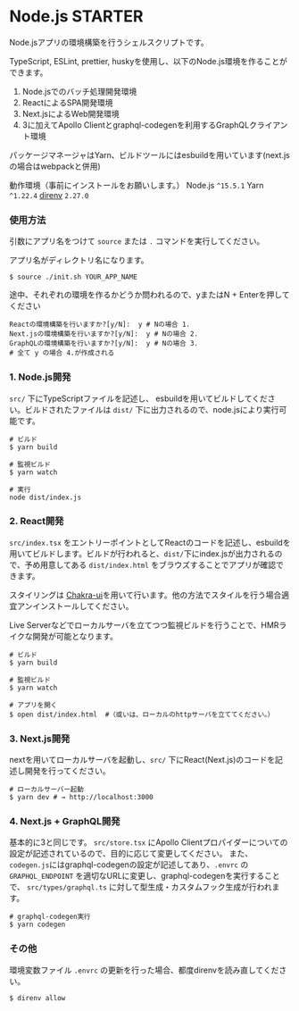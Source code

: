 # Node.js STARTER

Node.jsアプリの環境構築を行うシェルスクリプトです。

TypeScript, ESLint, prettier, huskyを使用し、以下のNode.js環境を作ることができます。

1. Node.jsでのバッチ処理開発環境
2. ReactによるSPA開発環境
3. Next.jsによるWeb開発環境
4. 3に加えてApollo Clientとgraphql-codegenを利用するGraphQLクライアント環境

パッケージマネージャはYarn、ビルドツールにはesbuildを用いています(next.jsの場合はwebpackと併用)

動作環境（事前にインストールをお願いします。）
Node.js `^15.5.1`
Yarn `^1.22.4`
[direnv](https://github.com/direnv/direnv) `2.27.0`


### 使用方法
引数にアプリ名をつけて `source` または `.` コマンドを実行してください。

アプリ名がディレクトリ名になります。

```
$ source ./init.sh YOUR_APP_NAME
```

途中、それぞれの環境を作るかどうか問われるので、yまたはN + Enterを押してください
```
Reactの環境構築を行いますか?[y/N]:  y # Nの場合 1.
Next.jsの環境構築を行いますか?[y/N]:  y # Nの場合 2.
GraphQLの環境構築を行いますか?[y/N]:  y # Nの場合 3.
# 全て y の場合 4.が作成される
```


### 1. Node.js開発
`src/` 下にTypeScriptファイルを記述し、 esbuildを用いてビルドしてください。ビルドされたファイルは `dist/` 下に出力されるので、node.jsにより実行可能です。

```
# ビルド
$ yarn build

# 監視ビルド
$ yarn watch
```

```
# 実行
node dist/index.js
```


### 2. React開発
`src/index.tsx` をエントリーポイントとしてReactのコードを記述し、esbuildを用いてビルドします。ビルドが行われると、`dist/`下にindex.jsが出力されるので、予め用意してある `dist/index.html` をブラウズすることでアプリが確認できます。

スタイリングは [Chakra-ui](https://chakra-ui.com/)を用いて行います。他の方法でスタイルを行う場合適宜アンインストールしてください。

Live Serverなどでローカルサーバを立てつつ監視ビルドを行うことで、HMRライクな開発が可能となります。

```
# ビルド
$ yarn build

# 監視ビルド
$ yarn watch

# アプリを開く 
$ open dist/index.html  #（或いは、ローカルのhttpサーバを立ててください。）
```


### 3. Next.js開発
nextを用いてローカルサーバを起動し、`src/` 下にReact(Next.js)のコードを記述し開発を行ってください。

```
# ローカルサーバー起動
$ yarn dev # → http://localhost:3000
```

### 4. Next.js + GraphQL開発
基本的に3と同じです。 `src/store.tsx` にApollo Clientプロパイダーについての設定が記述されているので、目的に応じて変更してください。
また、 `codegen.js`にはgraphql-codegenの設定が記述してあり、`.envrc` の `GRAPHQL_ENDPOINT` を適切なURLに変更し、graphql-codegenを実行することで、 `src/types/graphql.ts` に対して型生成・カスタムフック生成が行われます。

```
# graphql-codegen実行
$ yarn codegen
```

### その他
環境変数ファイル `.envrc` の更新を行った場合、都度direnvを読み直してください。
```
$ direnv allow
```
